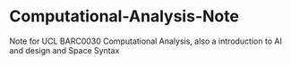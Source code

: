# Computational-Analysis-Note
Note for UCL BARC0030 Computational Analysis, also a introduction to AI and design and Space Syntax
